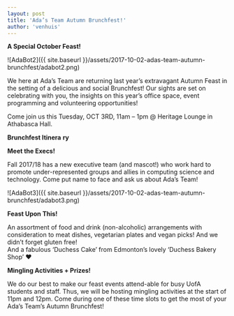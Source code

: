```yaml
---
layout: post
title: 'Ada’s Team Autumn Brunchfest!'
author: 'venhuis'
---
```


**A Special October Feast!**

![AdaBot2]({{ site.baseurl }}/assets/2017-10-02-adas-team-autumn-
brunchfest/adabot2.png)

We here at Ada’s Team are returning last year’s extravagant Autumn Feast in
the setting of a delicious and social Brunchfest! Our sights are set on
celebrating with you, the insights on this year’s office space, event
programming and volunteering opportunities!

Come join us this Tuesday, OCT 3RD, 11am – 1pm @ Heritage Lounge in Athabasca
Hall.

**Brunchfest Itinera** **ry**

**Meet the Execs!**

Fall 2017/18 has a new executive team (and mascot!) who work hard to promote
under-represented groups and allies in computing science and technology. Come
put name to face and ask us about Ada’s Team!

![AdaBot3]({{ site.baseurl }}/assets/2017-10-02-adas-team-autumn-
brunchfest/adabot3.png)

**Feast Upon This!**

An assortment of food and drink (non-alcoholic) arrangements with
consideration to meat dishes, vegetarian plates and vegan picks! And we didn’t
forget gluten free!  
And a fabulous ‘Duchess Cake’ from Edmonton’s lovely ‘Duchess Bakery Shop’ ❤

**Mingling Activities + Prizes!**

We do our best to make our feast events attend-able for busy UofA students and
staff. Thus, we will be hosting mingling activities at the start of 11pm and
12pm. Come during one of these time slots to get the most of your Ada’s Team’s
Autumn Brunchfest!


